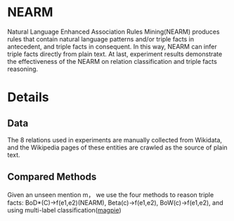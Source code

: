 # NEARM 
Natural Language Enhanced Association Rules Mining(NEARM) produces rules that  contain  natural  language  patterns and/or triple facts  in antecedent, and triple facts in consequent. In this way, NEARM can infer triple facts directly from plain text. At last, experiment
results demonstrate the effectiveness of the NEARM on relation classification  and  triple  facts  reasoning.

# Details
## Data
The  8 relations  used  in  experiments  are  manually  collected from Wikidata, and the Wikipedia pages of these entities are crawled as the source of plain text.
## Compared Methods
Given  an  unseen  mention m， we  use  the  four  methods  to  reason  triple facts: BoD*(C)->f(e1,e2)(NEARM), Beta(c)->f(e1,e2), BoW(c)->f(e1,e2), and using multi-label classification([magpie](https://github.com/inspirehep/magpie))

